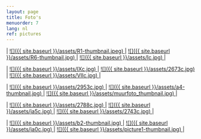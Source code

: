 ```yaml
---
layout: page
title: Foto's
menuorder: 7
lang: nl
ref: pictures
---
```

| <a href="/assets/R1.jpg"> ![]({{ site.baseurl }}/assets/R1-thumbnail.jpeg) </a> | <a href="/assets/R6.jpg"> ![]({{ site.baseurl }}/assets/R6-thumbnail.jpg) </a> | <a href="/assets/I.jpg">  ![]({{ site.baseurl }}/assets/Ic.jpg) </a> |

| <a href="/assets/IX.jpg"> ![]({{ site.baseurl }}/assets/IXc.jpg) </a> | <a href="/assets/2673.jpg"> ![]({{ site.baseurl }}/assets/2673c.jpg) </a> | <a href="/assets/VII.jpg">  ![]({{ site.baseurl }}/assets/VIIc.jpg) </a> |

| <a href="/assets/2953.jpg"> ![]({{ site.baseurl }}/assets/2953c.jpg) </a> | <a href="/assets/a4.jpg"> ![]({{ site.baseurl }}/assets/a4-thumbnail.jpg) </a> | <a href="/assets/muurfoto.jpg"> ![]({{ site.baseurl }}/assets/muurfoto_thumbnail.jpg) </a> |

|  <a href="/assets/2788.jpg">  ![]({{ site.baseurl }}/assets/2788c.jpg) </a> | <a href="/assets/ja5.jpg"> ![]({{ site.baseurl }}/assets/ja5c.jpg) </a> | <a href="/assets/2743.jpg">![]({{ site.baseurl }}/assets/2743c.jpg) </a> |

|   <a href="/assets/b2.jpg">  ![]({{ site.baseurl }}/assets/b2-thumbnail.jpg) </a> | <a href="/assets/ja0.jpg">  ![]({{ site.baseurl }}/assets/ja0c.jpg) </a> | <a href="/assets/picture1.jpg">![]({{ site.baseurl }}/assets/picture1-thumbnail.jpg) </a> |




